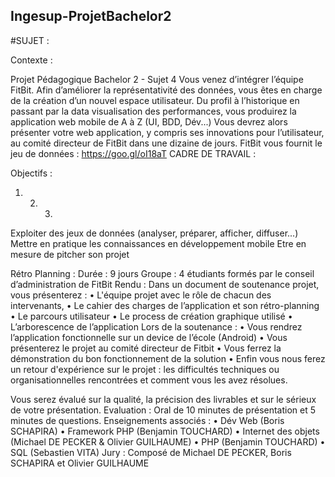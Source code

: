 ## Ingesup-ProjetBachelor2

#SUJET :

Contexte :

Projet Pédagogique
Bachelor 2 - Sujet 4
 Vous venez d’intégrer l’équipe FitBit. Afin d’améliorer la représentativité des données, vous êtes en charge de la création d’un nouvel espace utilisateur. Du profil à l’historique en passant par la data visualisation des performances, vous produirez la application web mobile de A à Z (UI, BDD, Dév...)
Vous devrez alors présenter votre web application, y compris ses innovations pour l’utilisateur, au comité directeur de FitBit dans une dizaine de jours.
FitBit vous fournit le jeu de données : https://goo.gl/oI18aT CADRE DE TRAVAIL :

Objectifs :
  1. 2. 3.

Exploiter des jeux de données (analyser, préparer, afficher, diffuser...) Mettre en pratique les connaissances en développement mobile
Etre en mesure de pitcher son projet

Rétro Planning :
Durée : 9 jours
Groupe : 4 étudiants formés par le conseil d’administration de FitBit Rendu :
Dans un document de soutenance projet, vous présenterez :
• L'équipe projet avec le rôle de chacun des intervenants,
• Le cahier des charges de l’application et son rétro-planning
• Le parcours utilisateur
• Le process de création graphique utilisé
• L’arborescence de l’application
Lors de la soutenance :
• Vous rendrez l’application fonctionnelle sur un device de l’école (Android)
• Vous présenterez le projet au comité directeur de Fitbit
• Vous ferrez la démonstration du bon fonctionnement de la solution
• Enfin vous nous ferez un retour d'expérience sur le projet : les difficultés techniques ou organisationnelles
rencontrées et comment vous les avez résolues.

 
 Vous serez évalué sur la qualité, la précision des livrables et sur le sérieux de votre présentation. Evaluation : Oral de 10 minutes de présentation et 5 minutes de questions.
Enseignements associés :
• Dév Web (Boris SCHAPIRA)
• Framework PHP (Benjamin TOUCHARD)
• Internet des objets (Michael DE PECKER & Olivier GUILHAUME) • PHP (Benjamin TOUCHARD)
• SQL (Sebastien VITA)
Jury :
Composé de Michael DE PECKER, Boris SCHAPIRA et Olivier GUILHAUME
